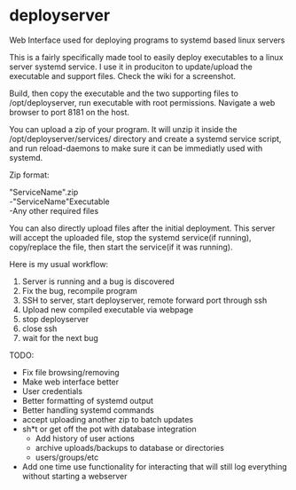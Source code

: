 # deployserver
Web Interface used for deploying programs to systemd based linux servers

This is a fairly specifically made tool to easily deploy executables to a linux server systemd service.  I use it in produciton to update/upload the executable and support files.  Check the wiki for a screenshot.


Build, then copy the executable and the two supporting files to /opt/deployserver, run executable with root permissions.  Navigate a web browser to port 8181 on the host.

You can upload a zip of your program.  It will unzip it inside the /opt/deployserver/services/<ServiceName> directory and create a systemd service script, and run reload-daemons to make sure it can be immediatly used with systemd.

Zip format:

"ServiceName".zip<br>
-"ServiceName"Executable<br>
-Any other required files

You can also directly upload files after the initial deployment.  This server will accept the uploaded file, stop the systemd service(if running), copy/replace the file, then start the service(if it was running).


Here is my usual workflow:

1. Server is running and a bug is discovered
2. Fix the bug, recompile program
3. SSH to server, start deployserver, remote forward port through ssh
4. Upload new compiled executable via webpage
5. stop deployserver
6. close ssh
7. wait for the next bug

TODO:
- Fix file browsing/removing
- Make web interface better
- User credentials
- Better formatting of systemd output
- Better handling systemd commands
- accept uploading another zip to batch updates
- sh*t or get off the pot with database integration
  - Add history of user actions
  - archive uploads/backups to database or directories
  - users/groups/etc
- Add one time use functionality for interacting that will still log everything without starting a webserver
